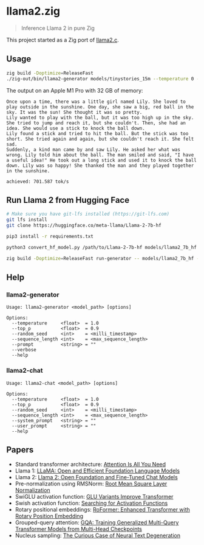 # llama2.zig

> Inference Llama 2 in pure Zig

This project started as a Zig port of [llama2.c](https://github.com/karpathy/llama2.c).

## Usage

```sh
zig build -Doptimize=ReleaseFast
./zig-out/bin/llama2-generator models/tinystories_15m --temperature 0 --verbose
```

The output on an Apple M1 Pro with 32 GB of memory:

```
Once upon a time, there was a little girl named Lily. She loved to play outside in the sunshine. One day, she saw a big, red ball in the sky. It was the sun! She thought it was so pretty.
Lily wanted to play with the ball, but it was too high up in the sky. She tried to jump and reach it, but she couldn't. Then, she had an idea. She would use a stick to knock the ball down.
Lily found a stick and tried to hit the ball. But the stick was too short. She tried again and again, but she couldn't reach it. She felt sad.
Suddenly, a kind man came by and saw Lily. He asked her what was wrong. Lily told him about the ball. The man smiled and said, "I have a useful idea!" He took out a long stick and used it to knock the ball down. Lily was so happy! She thanked the man and they played together in the sunshine.

achieved: 701.587 tok/s
```

## Run Llama 2 from Hugging Face

```sh
# Make sure you have git-lfs installed (https://git-lfs.com)
git lfs install
git clone https://huggingface.co/meta-llama/Llama-2-7b-hf
```

```sh
pip3 install -r requirements.txt
```

```sh
python3 convert_hf_model.py /path/to/Llama-2-7b-hf models/llama2_7b_hf
```

```sh
zig build -Doptimize=ReleaseFast run-generator -- models/llama2_7b_hf --prompt "Once Upon a Time"
```

## Help

### llama2-generator

```
Usage: llama2-generator <model_path> [options]

Options:
  --temperature     <float>  = 1.0
  --top_p           <float>  = 0.9
  --random_seed     <int>    = <milli_timestamp>
  --sequence_length <int>    = <max_sequence_length>
  --prompt          <string> = ""
  --verbose
  --help
```

### llama2-chat

```
Usage: llama2-chat <model_path> [options]

Options:
  --temperature     <float>  = 1.0
  --top_p           <float>  = 0.9
  --random_seed     <int>    = <milli_timestamp>
  --sequence_length <int>    = <max_sequence_length>
  --system_prompt   <string> = ""
  --user_prompt     <string> = ""
  --help
```

## Papers

- Standard transformer architecture: [Attention Is All You Need](https://arxiv.org/abs/1706.03762)
- Llama 1: [LLaMA: Open and Efficient Foundation Language Models](https://arxiv.org/abs/2302.13971)
- Llama 2: [Llama 2: Open Foundation and Fine-Tuned Chat Models](https://arxiv.org/abs/2307.09288)
- Pre-normalization using RMSNorm: [Root Mean Square Layer Normalization](https://arxiv.org/abs/1910.07467)
- SwiGLU activation function: [GLU Variants Improve Transformer](https://arxiv.org/abs/2002.05202)
- Swish activation function: [Searching for Activation Functions](https://arxiv.org/abs/1710.05941)
- Rotary positional embeddings: [RoFormer: Enhanced Transformer with Rotary Position Embedding](https://arxiv.org/abs/2104.09864)
- Grouped-query attention: [GQA: Training Generalized Multi-Query Transformer Models from Multi-Head Checkpoints](https://arxiv.org/abs/2305.13245v1)
- Nucleus sampling: [The Curious Case of Neural Text Degeneration](https://arxiv.org/abs/1904.09751)
